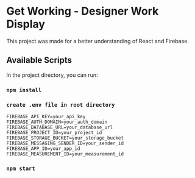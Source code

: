# Get Working - Designer Work Display 

This project was made for a better understanding of React and Firebase. 

## Available Scripts

In the project directory, you can run:

### `npm install`

### `create .env file in root directory`

```
FIREBASE_API_KEY=your_api_key
FIREBASE_AUTH_DOMAIN=your_auth_domain
FIREBASE_DATABASE_URL=your_database_url
FIREBASE_PROJECT_ID=your_project_id
FIREBASE_STORAGE_BUCKET=your_storage_bucket
FIREBASE_MESSAGING_SENDER_ID=your_sender_id
FIREBASE_APP_ID=your_app_id
FIREBASE_MEASUREMENT_ID=your_measurement_id
```



### `npm start`

